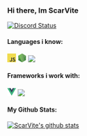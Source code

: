 ### Hi there, Im ScarVite
[![Discord Status](https://img.shields.io/endpoint?url=https://api.scarvite.de/dc/StatusBadge/141218912934166528&logo=discord&logoColor=white)](https://discord.gg/XKVX2Uy) 

#### Languages i know:

<code><img height="20" src="https://raw.githubusercontent.com/github/explore/80688e429a7d4ef2fca1e82350fe8e3517d3494d/topics/javascript/javascript.png"></code>
<code><img height="20" src="https://raw.githubusercontent.com/github/explore/80688e429a7d4ef2fca1e82350fe8e3517d3494d/topics/nodejs/nodejs.png"></code>
<code><img height="20" src="https://i2.wp.com/techexeconline.com/wp-content/uploads/2020/04/jW4dnFtA_400x400.jpg"></code>

#### Frameworks i work with:

<code><img height="20" src="https://raw.githubusercontent.com/github/explore/80688e429a7d4ef2fca1e82350fe8e3517d3494d/topics/vue/vue.png"></code>
<code><img height="20" src="https://avatars2.githubusercontent.com/u/23360933?s=200&v=4"></code>

#### My Github Stats:
[![ScarVite's github stats](https://github-readme-stats.vercel.app/api?username=ScarVite&count_private=true&show_icons=true)](https://github.com/anuraghazra/github-readme-stats)
